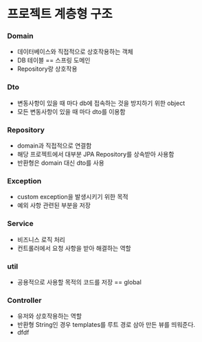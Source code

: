 # 프로젝트 계층형 구조

### Domain

- 데이터베이스와 직접적으로 상호작용하는 객체
- DB 테이블 == 스프링 도메인
- Repository랑 상호작용

### Dto

- 변동사항이 있을 때 마다 db에 접속하는 것을 방지하기 위한 object
- 모든 변동사항이 있을 때 마다 dto를 이용함

### Repository

- domain과 직접적으로 연결함
- 해당 프로젝트에서 대부분 JPA Repository를 상속받아 사용함
- 반환형은 domain 대신 dto를 사용

### Exception

- custom exception을 발생시키기 위한 목적
- 예외 사항 관련된 부분을 저장

### Service

- 비즈니스 로직 처리
- 컨트롤러에서 요청 사항을 받아 해결하는 역할

### util

- 공용적으로 사용할 목적의 코드를 저장 == global

### Controller

- 유저와 상호작용하는 역할
- 반환형 String인 경우 templates를 루트 경로 삼아 만든 뷰를 띄워준다.
- dfdf
